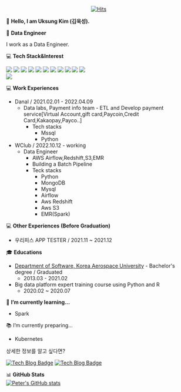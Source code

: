 <div align=center>

[![Hits](https://hits.seeyoufarm.com/api/count/incr/badge.svg?url=https%3A%2F%2Fgithub.com%2FKimuksung&count_bg=%2379C83D&title_bg=%23555555&icon=&icon_color=%23E7E7E7&title=hits&edge_flat=false)](https://hits.seeyoufarm.com)
</div>

👋 <b>Hello, I am Uksung Kim (김욱성).</b>   

👀 <b>Data Engineer</b> 

I work as a Data Engineer.   


💻 <b>Tech Stack&Interest</b>   

<img src="https://img.shields.io/badge/Python-3766AB?style=flat-square&logo=Python&logoColor=white"/></a>
<img src="https://img.shields.io/badge/Kafka-231F20?style=flat-square&logo=Apache Kafka&logoColor=white"/></a>
<img src="https://img.shields.io/badge/Airflow-017CEE?style=flat-square&logo=Apache Airflow&logoColor=white"/></a>
<img src="https://img.shields.io/badge/Docker-2496ED?style=flat-square&logo=Docker&logoColor=white"/></a>
<img src="https://img.shields.io/badge/Elasticsearch-005571?style=flat-square&logo=Elasticsearch&logoColor=white"/></a>
<img src="https://img.shields.io/badge/Logstash-005571?style=flat-square&logo=Logstash&logoColor=white"/></a>
<img src="https://img.shields.io/badge/Kibana-005571?style=flat-square&logo=Kibana&logoColor=white"/></a>
<img src="https://img.shields.io/badge/Beats-005571?style=flat-square&logo=Beats&logoColor=white"/></a>
<img src="https://img.shields.io/badge/MongoDB-47A248?style=flat-square&logo=MongoDB&logoColor=white"/></a> 
<img src="https://img.shields.io/badge/Amazon-232F3E?style=flat-square&logo=Amazon AWS&logoColor=white"/></a> 
<img src="https://img.shields.io/badge/Mssql-CC2927?style=flat-square&logo=Microsoft SQL Server&logoColor=white"/></a>    
<img src="https://img.shields.io/badge/Spark-E25A1C?style=flat-square&logo=apachespark&logoColor=white"/></a>  

</div>

💻 <b>Work Experiences</b>

- Danal / 2021.02.01 - 2022.04.09
  - Data labs, Payment info team - ETL and Develop payment service[Virtual Account,gift card,Paycoin,Credit Card,Kakaopay,Payco..]
    - Tech stacks
      - Mssql
      - Python
- WClub / 2022.10.12 - working
  - Data Engineer
    - AWS Airflow,Redshift,S3,EMR
    - Building a Batch Pipeline
    - Teck stacks
      - Python
      - MongoDB
      - Mysql
      - Airflow
      - Aws Redshift
      - Aws S3
      - EMR(Spark)

💻 <b>Other Experiences (Before Graduation)</b>

- 우리피스 APP TESTER / 2021.11 ~ 2021.12

🎓 <b>Educations</b>

- [Department of Software, Korea Aerospace University](http://www.hangkong.ac.kr/web/index.do) - Bachelor's degree / Graduated
  - 2013.03 - 2021.02
- Big data platform expert training course using Python and R
  - 2020.02 ~ 2020.07

🌱 <b>I’m currently learning...</b>    

- Spark

📚 I’m currently preparing...   

- Kubernetes

상세한 정보를 알고 싶다면?

[![Tech Blog Badge](http://img.shields.io/badge/-githubio-black?style=flat-square&logo=github&link=https://kimuksung.github.io/)](https://kimuksung.github.io/)
[![Tech Blog Badge](http://img.shields.io/badge/-포트폴리오-black?style=flat-square&logo=github&link=https://www.notion.so/resume-45a7c80083734a6689e2b391f25acbdc#23eb5d02355540b48cacfc1898b875c5)](https://www.notion.so/resume-45a7c80083734a6689e2b391f25acbdc#23eb5d02355540b48cacfc1898b875c5)

📊 <b>GitHub Stats</b>   
[![Peter's GitHub stats](https://github-readme-stats.vercel.app/api?username=Kimuksung&count_private=true&include_all_commits=true&show_icons=true&hide=issues)]()

